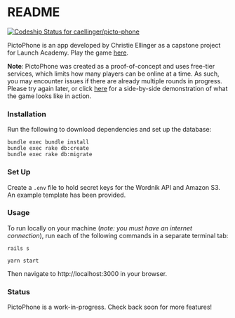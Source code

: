 # README

[![Codeship Status for caellinger/picto-phone](https://app.codeship.com/projects/c4d642b0-6be7-0138-fa1c-2a4bda735c4c/status?branch=master)](https://app.codeship.com/projects/394569)

PictoPhone is an app developed by Christie Ellinger as a capstone project for Launch Academy. Play the game [here](https://picto-phone.herokuapp.com/).

**Note**: PictoPhone was created as a proof-of-concept and uses free-tier services, which limits how many players can be online at a time. As such, you may encounter issues if there are already multiple rounds in progress. Please try again later, or click [here](https://vimeo.com/419779003) for a side-by-side demonstration of what the game looks like in action.

### Installation
Run the following to download dependencies and set up the database:
```
bundle exec bundle install
bundle exec rake db:create
bundle exec rake db:migrate
```

### Set Up
Create a `.env` file to hold secret keys for the Wordnik API and Amazon S3. An example template has been provided.

### Usage
To run locally on your machine (*note: you must have an internet connection*), run each of the following commands in a separate terminal tab:
```
rails s
```
```
yarn start
```
Then navigate to http://localhost:3000 in your browser.

### Status
PictoPhone is a work-in-progress. Check back soon for more features!
